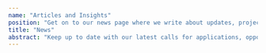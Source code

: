 ```yaml
---
name: "Articles and Insights"
position: "Get on to our news page where we write about updates, project accomplishments and progress reports to stay up to date about what mlab engages in."
title: "News"
abstract: "Keep up to date with our latest calls for applications, opportunities, projects and success stories"
---
```


<!---
*FOR HTML BODY*

name ====> FOR THE PAGE TITLE
position ====> FOR THE PAGE SUBTITLE



*FOR SEO*

title
abstract
-->